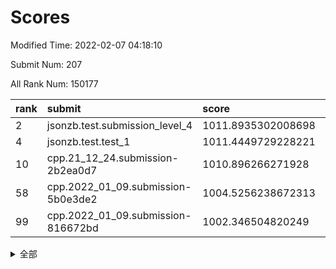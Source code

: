 # Scores

Modified Time: 2022-02-07 04:18:10

Submit Num: 207

All Rank Num: 150177

| rank |               submit               |       score        |       sigma        | pk_num |
| :--- | :--------------------------------- | :----------------- | :----------------- | :----- |
| 2    | jsonzb.test.submission_level_4     | 1011.8935302008698 | 0.7877840570565592 | 2905   |
| 4    | jsonzb.test.test_1                 | 1011.4449729228221 | 0.7873505118334334 | 2903   |
| 10   | cpp.21_12_24.submission-2b2ea0d7   | 1010.896266271928  | 0.7434078559557876 | 2900   |
| 58   | cpp.2022_01_09.submission-5b0e3de2 | 1004.5256238672313 | 0.7273542212221428 | 2904   |
| 99   | cpp.2022_01_09.submission-816672bd | 1002.346504820249  | 0.7143812552754126 | 2900   |


<details>
<summary>全部</summary>

| rank |                 submit                 |       score        |       sigma        | pk_num |
| :--- | :------------------------------------- | :----------------- | :----------------- | :----- |
| 1    | gobigger.level_3.submission_level_3_4  | 1011.9189906929415 | 0.7592501677494614 | 2899   |
| 2    | jsonzb.test.submission_level_4         | 1011.8935302008698 | 0.7877840570565592 | 2905   |
| 3    | gobigger.level_3.submission_level_3_21 | 1011.8195358062991 | 0.7692161377089571 | 2905   |
| 4    | jsonzb.test.test_1                     | 1011.4449729228221 | 0.7873505118334334 | 2903   |
| 5    | gobigger.level_3.submission_level_3_6  | 1011.3379846106915 | 0.7756135912973225 | 2900   |
| 6    | gobigger.level_3.submission_level_3_37 | 1011.1873656127547 | 0.7752635981268746 | 2906   |
| 7    | gobigger.level_3.submission_level_3_9  | 1011.1840870676883 | 0.7917417345783421 | 2903   |
| 8    | gobigger.level_3.submission_level_3_39 | 1011.0360907249375 | 0.755740303219683  | 2905   |
| 9    | gobigger.level_3.submission_level_3_13 | 1010.9420526936312 | 0.7576720747826351 | 2908   |
| 10   | cpp.21_12_24.submission-2b2ea0d7       | 1010.896266271928  | 0.7434078559557876 | 2900   |
| 11   | gobigger.level_3.submission_level_3_33 | 1010.8139660875421 | 0.7608444913288638 | 2903   |
| 12   | gobigger.level_3.submission_level_3_48 | 1010.7498929445902 | 0.7513579264063741 | 2894   |
| 13   | gobigger.level_3.submission_level_3_5  | 1010.7175921896297 | 0.7637831765398022 | 2900   |
| 14   | gobigger.level_3.submission_level_3_45 | 1010.598020942771  | 0.7445563567175995 | 2899   |
| 15   | gobigger.level_3.submission_level_3_8  | 1010.5335029827343 | 0.7663516847394471 | 2902   |
| 16   | gobigger.level_3.submission_level_3_17 | 1010.5169185406583 | 0.7563651833724887 | 2902   |
| 17   | gobigger.level_3.submission_level_3_23 | 1010.4616984898198 | 0.7820603649586356 | 2909   |
| 18   | gobigger.level_3.submission_level_3_42 | 1010.407494469681  | 0.7875222655095224 | 2909   |
| 19   | gobigger.level_3.submission_level_3_36 | 1010.4012636310043 | 0.7750439386349457 | 2904   |
| 20   | gobigger.level_3.submission_level_3_32 | 1010.2237225655855 | 0.7701986906434495 | 2903   |
| 21   | gobigger.level_3.submission_level_3_44 | 1010.1317896124913 | 0.7726726153870315 | 2903   |
| 22   | gobigger.level_3.submission_level_3_2  | 1010.1301048921138 | 0.7300216728216905 | 2903   |
| 23   | gobigger.level_3.submission_level_3_30 | 1010.1053111805658 | 0.7697896040200161 | 2902   |
| 24   | gobigger.level_3.submission_level_3_19 | 1010.0673216079522 | 0.764926433995053  | 2906   |
| 25   | gobigger.level_3.submission_level_3_1  | 1010.0543103324821 | 0.7416476658510627 | 2899   |
| 26   | gobigger.level_3.submission_level_3_31 | 1010.0496577196749 | 0.7543211023202964 | 2907   |
| 27   | gobigger.level_3.submission_level_3_25 | 1010.0131349580583 | 0.768495844598133  | 2903   |
| 28   | gobigger.level_3.submission_level_3_18 | 1009.9127684539643 | 0.7680352872513089 | 2904   |
| 29   | gobigger.level_3.submission_level_3_40 | 1009.8081814401068 | 0.7567190593855134 | 2903   |
| 30   | gobigger.level_3.submission_level_3_22 | 1009.7980825085913 | 0.7655092274194315 | 2905   |
| 31   | gobigger.level_3.submission_level_3_29 | 1009.7740189168676 | 0.7647928147244754 | 2899   |
| 32   | gobigger.level_3.submission_level_3_7  | 1009.7729852774517 | 0.7630834947887676 | 2902   |
| 33   | gobigger.level_3.submission_level_3_3  | 1009.6144703546918 | 0.7680881945187242 | 2903   |
| 34   | gobigger.level_3.submission_level_3_41 | 1009.5385836703389 | 0.7450115833176159 | 2903   |
| 35   | gobigger.level_3.submission_level_3_46 | 1009.4858501853555 | 0.7437626966343192 | 2905   |
| 36   | gobigger.level_3.submission_level_3_35 | 1009.4165610099437 | 0.7480090049313717 | 2904   |
| 37   | gobigger.level_3.submission_level_3_38 | 1009.3695676762883 | 0.7579078737003813 | 2900   |
| 38   | gobigger.level_3.submission_level_3_49 | 1009.3479646544984 | 0.7587318905762562 | 2905   |
| 39   | gobigger.level_3.submission_level_3_14 | 1009.3266434423481 | 0.7452166852659817 | 2898   |
| 40   | gobigger.level_3.submission_level_3_12 | 1009.2802754836467 | 0.7685892870977196 | 2898   |
| 41   | gobigger.level_3.submission_level_3_11 | 1009.2781948403746 | 0.7436461497364915 | 2902   |
| 42   | gobigger.level_3.submission_level_3_26 | 1009.0574568879024 | 0.7250388625632147 | 2897   |
| 43   | gobigger.level_3.submission_level_3_0  | 1009.0533659604379 | 0.7564898313042001 | 2903   |
| 44   | gobigger.level_3.submission_level_3_43 | 1008.9942185493201 | 0.7411671853299934 | 2906   |
| 45   | gobigger.level_3.submission_level_3_10 | 1008.9809501453283 | 0.7415689294456911 | 2904   |
| 46   | gobigger.level_3.submission_level_3_15 | 1008.9200457538635 | 0.7274416884134014 | 2897   |
| 47   | gobigger.level_3.submission_level_3_28 | 1008.9171891517301 | 0.7462294108385528 | 2900   |
| 48   | gobigger.level_3.submission_level_3_47 | 1008.8800265191676 | 0.7435832773474079 | 2901   |
| 49   | gobigger.level_3.submission_level_3_16 | 1008.8600399824358 | 0.7534341753226934 | 2908   |
| 50   | gobigger.level_3.submission_level_3_24 | 1008.7945838074982 | 0.7744108007412563 | 2902   |
| 51   | gobigger.level_3.submission_level_3_27 | 1008.5348165500229 | 0.7370401705396894 | 2902   |
| 52   | gobigger.level_3.submission_level_3_34 | 1008.5039975596366 | 0.7417351898496429 | 2904   |
| 53   | gobigger.level_3.submission_level_3_20 | 1008.2699344088109 | 0.7389141453466544 | 2902   |
| 54   | gobigger.level_1.submission_level_1_42 | 1004.8843481322957 | 0.7261490406924664 | 2900   |
| 55   | gobigger.level_1.submission_level_1_8  | 1004.6760614859943 | 0.7074749563007068 | 2904   |
| 56   | gobigger.level_1.submission_level_1_39 | 1004.6140240033318 | 0.7306107324860508 | 2901   |
| 57   | gobigger.level_1.submission_level_1_41 | 1004.5750620820064 | 0.7051864458859516 | 2901   |
| 58   | cpp.2022_01_09.submission-5b0e3de2     | 1004.5256238672313 | 0.7273542212221428 | 2904   |
| 59   | gobigger.level_1.submission_level_1_21 | 1004.4629807017852 | 0.7207962221966928 | 2899   |
| 60   | gobigger.level_1.submission_level_1_23 | 1004.374018186025  | 0.7067545881817445 | 2904   |
| 61   | gobigger.level_1.submission_level_1_47 | 1004.2995704648548 | 0.7176489025194615 | 2899   |
| 62   | gobigger.level_1.submission_level_1_20 | 1004.1541353756578 | 0.7163308152309935 | 2901   |
| 63   | gobigger.level_1.submission_level_1_15 | 1004.1165960128649 | 0.7176911704269632 | 2905   |
| 64   | gobigger.level_1.submission_level_1_27 | 1004.1142931253237 | 0.715731260604923  | 2901   |
| 65   | gobigger.level_1.submission_level_1_14 | 1004.0123124526148 | 0.7252586042826162 | 2899   |
| 66   | gobigger.level_1.submission_level_1_46 | 1003.971213410992  | 0.7175081792048609 | 2905   |
| 67   | gobigger.level_1.submission_level_1_49 | 1003.8692652146307 | 0.7124944606594018 | 2905   |
| 68   | gobigger.level_1.submission_level_1_10 | 1003.8548376187051 | 0.7214410060515919 | 2898   |
| 69   | gobigger.level_1.submission_level_1_19 | 1003.8524554448529 | 0.7186670710766682 | 2901   |
| 70   | gobigger.level_1.submission_level_1_34 | 1003.6839272797116 | 0.7186555113072742 | 2897   |
| 71   | gobigger.level_1.submission_level_1_17 | 1003.6778444905968 | 0.7185135328878943 | 2906   |
| 72   | gobigger.level_1.submission_level_1_12 | 1003.6611588441046 | 0.7114267692499837 | 2899   |
| 73   | gobigger.level_1.submission_level_1_24 | 1003.6301778393481 | 0.7199473369024857 | 2904   |
| 74   | gobigger.level_1.submission_level_1_44 | 1003.6128237777391 | 0.7122849412360568 | 2904   |
| 75   | gobigger.level_1.submission_level_1_16 | 1003.6083005894541 | 0.703918543496625  | 2905   |
| 76   | gobigger.level_1.submission_level_1_1  | 1003.581987011004  | 0.7182886790540005 | 2901   |
| 77   | gobigger.level_1.submission_level_1_29 | 1003.559882106427  | 0.7132674341751092 | 2900   |
| 78   | gobigger.level_1.submission_level_1_35 | 1003.5387544572691 | 0.7115082365925339 | 2900   |
| 79   | gobigger.level_1.submission_level_1_40 | 1003.5212101324922 | 0.7011357407916581 | 2907   |
| 80   | gobigger.level_1.submission_level_1_33 | 1003.4663738268898 | 0.7166400849056516 | 2902   |
| 81   | gobigger.level_1.submission_level_1_6  | 1003.4431558761154 | 0.7284724207757404 | 2903   |
| 82   | gobigger.level_1.submission_level_1_13 | 1003.3618820249396 | 0.7119648227550266 | 2898   |
| 83   | gobigger.level_1.submission_level_1_32 | 1003.3556902347326 | 0.7014957990330927 | 2901   |
| 84   | gobigger.level_1.submission_level_1_18 | 1003.290120590733  | 0.7165939891608945 | 2904   |
| 85   | gobigger.level_1.submission_level_1_48 | 1003.217373401369  | 0.7107539829850106 | 2902   |
| 86   | gobigger.level_1.submission_level_1_25 | 1003.0295961599428 | 0.7207503427418543 | 2901   |
| 87   | gobigger.level_1.submission_level_1_11 | 1002.9949261984815 | 0.7128369276422057 | 2900   |
| 88   | gobigger.level_1.submission_level_1_31 | 1002.9318647557496 | 0.706851474256668  | 2906   |
| 89   | gobigger.level_1.submission_level_1_0  | 1002.9186279603863 | 0.7293858341661077 | 2907   |
| 90   | gobigger.level_1.submission_level_1_30 | 1002.868193869816  | 0.7084278020560502 | 2909   |
| 91   | gobigger.level_1.submission_level_1_2  | 1002.8600295412423 | 0.7196629782737678 | 2899   |
| 92   | gobigger.level_1.submission_level_1_9  | 1002.759087301543  | 0.7077849068497868 | 2902   |
| 93   | gobigger.level_1.submission_level_1_37 | 1002.7504651618831 | 0.6991173060857796 | 2901   |
| 94   | gobigger.level_1.submission_level_1_43 | 1002.6826334625886 | 0.7061708460265606 | 2905   |
| 95   | gobigger.level_1.submission_level_1_22 | 1002.6500956428017 | 0.7232927203019244 | 2901   |
| 96   | gobigger.level_1.submission_level_1_3  | 1002.5994106764357 | 0.7217139119133239 | 2904   |
| 97   | gobigger.level_1.submission_level_1_38 | 1002.5323061816771 | 0.7085400961114896 | 2902   |
| 98   | gobigger.level_1.submission_level_1_5  | 1002.4412360256237 | 0.718194797158106  | 2894   |
| 99   | cpp.2022_01_09.submission-816672bd     | 1002.346504820249  | 0.7143812552754126 | 2900   |
| 100  | gobigger.level_1.submission_level_1_28 | 1002.3000096948944 | 0.715099013272715  | 2904   |
| 101  | gobigger.level_1.submission_level_1_45 | 1002.2759322380689 | 0.7148655814512359 | 2896   |
| 102  | gobigger.level_1.submission_level_1_4  | 1002.1932009953683 | 0.7149213244227541 | 2902   |
| 103  | gobigger.level_1.submission_level_1_36 | 1002.180198778546  | 0.7091540322491754 | 2904   |
| 104  | gobigger.level_1.submission_level_1_7  | 1002.0444412433902 | 0.7151031689251869 | 2901   |
| 105  | gobigger.level_1.submission_level_1_26 | 1001.5402735648534 | 0.7146803043863111 | 2898   |
| 106  | gobigger.random.submission_random_44   | 997.1631072251877  | 0.7031256183048836 | 2905   |
| 107  | gobigger.random.submission_random_11   | 997.1572785376128  | 0.7135510908238486 | 2900   |
| 108  | gobigger.random.submission_random_25   | 997.0211573428745  | 0.6877585744607396 | 2902   |
| 109  | gobigger.random.submission_random_1    | 996.8853621207232  | 0.7056766243695629 | 2900   |
| 110  | gobigger.random.submission_random_48   | 996.7699245039053  | 0.721114957201073  | 2906   |
| 111  | gobigger.random.submission_random_32   | 996.6926810910497  | 0.7147297245178086 | 2898   |
| 112  | gobigger.random.submission_random_47   | 996.675317125611   | 0.7021479704495174 | 2905   |
| 113  | gobigger.random.submission_random_38   | 996.6350080316963  | 0.71265760333465   | 2902   |
| 114  | gobigger.random.submission_random_24   | 996.5800467004693  | 0.7087815310308585 | 2901   |
| 115  | gobigger.random.submission_random_30   | 996.5684270655324  | 0.7182195853292163 | 2909   |
| 116  | gobigger.random.submission_random_41   | 996.4824039939193  | 0.7024343929970718 | 2901   |
| 117  | gobigger.random.submission_random_8    | 996.4047391637084  | 0.7074787376885099 | 2905   |
| 118  | gobigger.random.submission_random_27   | 996.3760729461588  | 0.7030990705448393 | 2902   |
| 119  | gobigger.random.submission_random_40   | 996.3701107355611  | 0.7098160204084382 | 2899   |
| 120  | gobigger.random.submission_random_14   | 996.3449417566242  | 0.7135808952508451 | 2896   |
| 121  | gobigger.random.submission_random_6    | 996.3205883283473  | 0.6973748210293526 | 2905   |
| 122  | gobigger.random.submission_random_16   | 996.3196051801066  | 0.7095144725014919 | 2902   |
| 123  | gobigger.random.submission_random_23   | 996.295680381176   | 0.720513682546814  | 2906   |
| 124  | gobigger.random.submission_random_9    | 996.2797191040177  | 0.722601065267407  | 2900   |
| 125  | gobigger.random.submission_random_39   | 996.2728851737902  | 0.7274395903466828 | 2898   |
| 126  | gobigger.random.submission_random_43   | 996.0663777679583  | 0.7121241304776073 | 2904   |
| 127  | gobigger.random.submission_random_45   | 995.9679463881874  | 0.7171948425350017 | 2899   |
| 128  | gobigger.random.submission_random_4    | 995.9664783894815  | 0.7121898620370855 | 2900   |
| 129  | gobigger.random.submission_random_37   | 995.9391814114429  | 0.7158383789370302 | 2907   |
| 130  | gobigger.random.submission_random_20   | 995.8305922948582  | 0.7150530418407175 | 2901   |
| 131  | gobigger.random.submission_random_36   | 995.7999317704047  | 0.7108364850964023 | 2900   |
| 132  | gobigger.random.submission_random_22   | 995.7852061495046  | 0.7160406979547477 | 2902   |
| 133  | gobigger.random.submission_random_12   | 995.7534695211466  | 0.7384851483444541 | 2904   |
| 134  | gobigger.random.submission_random_42   | 995.7142976263224  | 0.7011149360966963 | 2904   |
| 135  | gobigger.random.submission_random_13   | 995.6947762964973  | 0.713144679868193  | 2901   |
| 136  | gobigger.random.submission_random_26   | 995.6923802370635  | 0.7192773043203657 | 2900   |
| 137  | gobigger.random.submission_random_17   | 995.6887521147579  | 0.7109229043795895 | 2898   |
| 138  | gobigger.random.submission_random_21   | 995.6874732285961  | 0.7164022901231836 | 2895   |
| 139  | gobigger.random.submission_random_46   | 995.6657182307987  | 0.7140292822456312 | 2901   |
| 140  | gobigger.random.submission_random_49   | 995.59865707376    | 0.7195431600239205 | 2911   |
| 141  | gobigger.random.submission_random_18   | 995.5404933120423  | 0.7107206913103942 | 2904   |
| 142  | gobigger.random.submission_random_31   | 995.5374838360865  | 0.7139591737472372 | 2905   |
| 143  | gobigger.random.submission_random_19   | 995.5004375895651  | 0.7095250594211037 | 2902   |
| 144  | gobigger.random.submission_random_33   | 995.4390941870286  | 0.7360772862502992 | 2899   |
| 145  | gobigger.random.submission_random_29   | 995.4228467562202  | 0.7084128101741863 | 2900   |
| 146  | gobigger.random.submission_random_3    | 995.3906601715181  | 0.7111357871733831 | 2903   |
| 147  | gobigger.random.submission_random_5    | 995.3717946525975  | 0.7124415944934498 | 2904   |
| 148  | gobigger.random.submission_random_7    | 995.3404034025259  | 0.7236727978305005 | 2904   |
| 149  | gobigger.random.submission_random_35   | 995.2956322237801  | 0.7041873197412397 | 2896   |
| 150  | gobigger.random.submission_random_34   | 995.2475777805422  | 0.716770953040906  | 2903   |
| 151  | gobigger.random.submission_random_2    | 995.1647743354504  | 0.7132448860711572 | 2903   |
| 152  | gobigger.random.submission_random_28   | 995.1477976307577  | 0.725201692366408  | 2900   |
| 153  | gobigger.random.submission_random_10   | 995.0113817350602  | 0.7123282250059753 | 2903   |
| 154  | gobigger.random.submission_random_0    | 994.9536555124813  | 0.7104881639097385 | 2901   |
| 155  | gobigger.random.submission_random_15   | 994.7330691743692  | 0.7239172492952948 | 2897   |
| 156  | gobigger.level_2.submission_level_2_21 | 994.2579046242988  | 0.7275093896360699 | 2901   |
| 157  | gobigger.level_2.submission_level_2_49 | 994.2500110243818  | 0.7258888265743982 | 2899   |
| 158  | gobigger.level_2.submission_level_2_37 | 993.4848015012369  | 0.7399847447715091 | 2906   |
| 159  | gobigger.level_2.submission_level_2_41 | 993.4322901332523  | 0.7294737627900951 | 2899   |
| 160  | gobigger.level_2.submission_level_2_1  | 993.2988928234086  | 0.7382809182573227 | 2901   |
| 161  | gobigger.level_2.submission_level_2_25 | 993.1497491314782  | 0.7315815387889262 | 2902   |
| 162  | gobigger.level_2.submission_level_2_38 | 993.0677312080062  | 0.7321125814745784 | 2904   |
| 163  | gobigger.level_2.submission_level_2_42 | 993.025232842438   | 0.7471676725050982 | 2901   |
| 164  | gobigger.level_2.submission_level_2_19 | 992.9602622311473  | 0.7446125421996961 | 2905   |
| 165  | gobigger.level_2.submission_level_2_29 | 992.953633014669   | 0.728655146092899  | 2904   |
| 166  | gobigger.level_2.submission_level_2_33 | 992.8797246117159  | 0.7548645109186135 | 2900   |
| 167  | gobigger.level_2.submission_level_2_44 | 992.7830829109201  | 0.7306342534794181 | 2901   |
| 168  | gobigger.level_2.submission_level_2_39 | 992.7242886910562  | 0.750839909278577  | 2898   |
| 169  | gobigger.level_2.submission_level_2_9  | 992.6656095050246  | 0.7333038538578478 | 2895   |
| 170  | gobigger.level_2.submission_level_2_4  | 992.6549754871605  | 0.741960604536664  | 2901   |
| 171  | gobigger.level_2.submission_level_2_47 | 992.592801508797   | 0.727282469288461  | 2900   |
| 172  | gobigger.level_2.submission_level_2_0  | 992.5244753806767  | 0.7434129299080797 | 2901   |
| 173  | gobigger.level_2.submission_level_2_48 | 992.5160297846891  | 0.7322097617083996 | 2902   |
| 174  | gobigger.level_2.submission_level_2_14 | 992.4893284854469  | 0.7524489697812481 | 2907   |
| 175  | gobigger.level_2.submission_level_2_18 | 992.36954953362    | 0.7514401151582638 | 2900   |
| 176  | gobigger.level_2.submission_level_2_5  | 992.2006177916279  | 0.745250866296816  | 2899   |
| 177  | gobigger.level_2.submission_level_2_16 | 992.1306633276362  | 0.7466494308756922 | 2903   |
| 178  | gobigger.level_2.submission_level_2_43 | 992.0884190103642  | 0.7417696046628465 | 2903   |
| 179  | gobigger.level_2.submission_level_2_31 | 992.086665710271   | 0.7409653673888859 | 2898   |
| 180  | gobigger.level_2.submission_level_2_23 | 991.9354583030708  | 0.7425549925491444 | 2900   |
| 181  | gobigger.level_2.submission_level_2_24 | 991.9089410374664  | 0.7406389297600328 | 2898   |
| 182  | gobigger.level_2.submission_level_2_34 | 991.8981154083391  | 0.7457360664288509 | 2902   |
| 183  | gobigger.level_2.submission_level_2_15 | 991.8027076478086  | 0.7371357750708034 | 2901   |
| 184  | gobigger.level_2.submission_level_2_17 | 991.7959520102295  | 0.7687656904462588 | 2903   |
| 185  | gobigger.level_2.submission_level_2_40 | 991.7282727238104  | 0.7451624503969952 | 2905   |
| 186  | gobigger.level_2.submission_level_2_36 | 991.7082414781428  | 0.7478923363875852 | 2896   |
| 187  | gobigger.level_2.submission_level_2_7  | 991.6914651575293  | 0.7566554430447374 | 2906   |
| 188  | gobigger.level_2.submission_level_2_3  | 991.6855884722385  | 0.7738776804233916 | 2900   |
| 189  | gobigger.level_2.submission_level_2_11 | 991.648622611172   | 0.7450704519542298 | 2898   |
| 190  | gobigger.level_2.submission_level_2_45 | 991.6288528894117  | 0.747550780572379  | 2903   |
| 191  | gobigger.level_2.submission_level_2_6  | 991.5194638722111  | 0.748300627916079  | 2903   |
| 192  | gobigger.level_2.submission_level_2_10 | 991.3637180411691  | 0.75658809128284   | 2902   |
| 193  | gobigger.level_2.submission_level_2_28 | 991.3518591272662  | 0.7449777273506145 | 2897   |
| 194  | gobigger.level_2.submission_level_2_12 | 991.3461680771277  | 0.7619622751083338 | 2905   |
| 195  | gobigger.level_2.submission_level_2_30 | 991.2839942653135  | 0.7679009835311784 | 2900   |
| 196  | gobigger.level_2.submission_level_2_13 | 991.2655651953763  | 0.7513634241680978 | 2902   |
| 197  | gobigger.level_2.submission_level_2_27 | 991.1939284547775  | 0.7416004202774344 | 2899   |
| 198  | gobigger.level_2.submission_level_2_35 | 990.9094634250605  | 0.7592641505497633 | 2900   |
| 199  | gobigger.level_2.submission_level_2_2  | 990.9048393782783  | 0.7551888198177299 | 2907   |
| 200  | gobigger.level_2.submission_level_2_22 | 990.8704917559434  | 0.7650733987857564 | 2907   |
| 201  | gobigger.level_2.submission_level_2_26 | 990.8374626645908  | 0.7678729379690026 | 2902   |
| 202  | gobigger.level_2.submission_level_2_32 | 990.7788510136003  | 0.7641661396520453 | 2901   |
| 203  | gobigger.level_2.submission_level_2_20 | 990.6902624488348  | 0.7640509086294126 | 2908   |
| 204  | gobigger.level_2.submission_level_2_8  | 990.532070955159   | 0.769625936262179  | 2902   |
| 205  | gobigger.level_2.submission_level_2_46 | 990.2849290749097  | 0.7651733938618219 | 2896   |
| 206  | gobigger.none.submission_none_0        | 977.5393721383181  | 1.4511338474077635 | 2907   |
| 207  | gobigger.none.submission_none_1        | 974.2337811314327  | 1.6816719566430907 | 2903   |

</details>